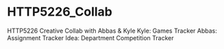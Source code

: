 # HTTP5226_Collab
HTTP5226 Creative Collab with Abbas &amp; Kyle
Kyle: Games Tracker
Abbas: Assignment Tracker
Idea: Department Competition Tracker
